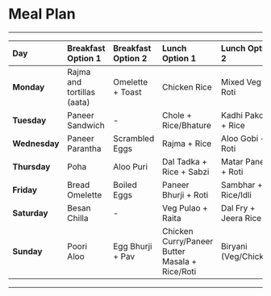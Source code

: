 # Meal Plan


---

| Day       | Breakfast Option 1        | Breakfast Option 2 | Lunch Option 1                      | Lunch Option 2                     |
| :-------- | :------------------------ | :----------------- | :---------------------------------- | :--------------------------------- |
| **Monday**    | Rajma and tortillas (aata) | Omelette + Toast   | Chicken Rice                        | Mixed Veg + Roti                   |
| **Tuesday**   | Paneer Sandwich           | -                  | Chole + Rice/Bhature                | Kadhi Pakora + Rice                |
| **Wednesday** | Paneer Parantha           | Scrambled Eggs     | Rajma + Rice                        | Aloo Gobi + Roti                   |
| **Thursday**  | Poha                      | Aloo Puri          | Dal Tadka + Rice + Sabzi            | Matar Paneer + Roti                |
| **Friday**    | Bread Omelette            | Boiled Eggs        | Paneer Bhurji + Roti                | Sambhar + Rice/Idli                |
| **Saturday**  | Besan Chilla              | -                  | Veg Pulao + Raita                   | Dal Fry + Jeera Rice               |
| **Sunday**    | Poori Aloo                | Egg Bhurji + Pav   | Chicken Curry/Paneer Butter Masala + Rice/Roti | Biryani (Veg/Chicken)            |

---
